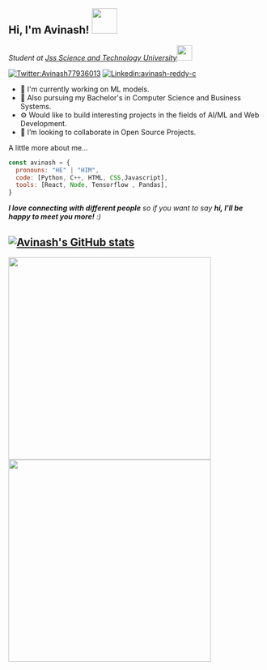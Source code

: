 <h2> Hi, I'm Avinash! <img src="https://media.giphy.com/media/mGcNjsfWAjY5AEZNw6/giphy.gif" width="50"></h2>
<p><em>Student at <a href="https://jssstuniv.in/">Jss Science and Technology University</a><img src="https://media.giphy.com/media/fYSnHlufseco8Fh93Z/giphy.gif" width="30"></br>
</em></p>

[![Twitter:Avinash77936013](https://img.shields.io/twitter/follow/Avinash77936013?style=social)](https://twitter.com/Avinash77936013)
[![Linkedin:avinash-reddy-c](https://img.shields.io/badge/-avinash-blue?style=flat-square&logo=Linkedin&logoColor=white&link=https://www.linkedin.com/inavinash-reddy-c-857057235/)](https://www.linkedin.com/in/avinash-reddy-c-857057235/)

- 🔭 I'm currently working on ML models.
- 🌱 Also pursuing my Bachelor's in Computer Science and Business Systems.
- ⚙ Would like to build interesting projects in the fields of AI/ML and Web Development.
- 👯 I’m looking to collaborate in Open Source Projects.

A little more about me...  

```javascript
const avinash = {
  pronouns: "HE" | "HIM",
  code: [Python, C++, HTML, CSS,Javascript],
  tools: [React, Node, Tensorflow , Pandas],
}
```
<em><b>I love connecting with different people</b> so if you want to say <b>hi, I'll be happy to meet you more!</b> :)</em>
<br>

[![Avinash's GitHub stats](https://github-readme-stats.vercel.app/api?username=avinash84319)](https://github.com/anuraghazra/github-readme-stats)
---
<p float="left">
<img src="https://th.bing.com/th/id/OIP.bABrsHh713pkO2rq9NPbgQHaEO?pid=ImgDet&rs=1" width=400>
  <img src="https://github.com/avinash84319/avinash84319/assets/97246168/a15a2e9a-9f5c-4efd-977f-5e6abe56e122" width=400>
</p>

